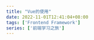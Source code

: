 ```yaml
---
title: "Vue的使用"
date: 2022-11-01T12:41:04+08:00
tags: ['Frontend Framework']
series: ['前端学习之旅']
---
```



